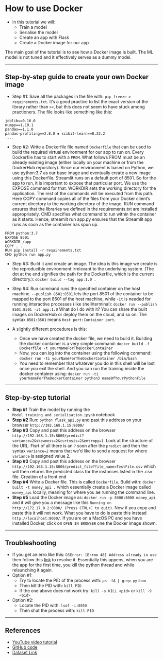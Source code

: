 # How to use Docker
- In this tutorial we will:
    - Train a model
    - Serialise the model
    - Create an app with Flask
    - Create a Docker image for our app
    
The main goal of the tutorial is to see how a Docker image is built. The ML model is not tuned and it effectively serves as a dummy model.
***


## Step-by-step guide to create your own Docker image
- Step #1: Save all the packages in the file with: `pip freeze > requirements.txt`. It’s a good practice to list the exact version of the library rather than `><`, but this does not seem to have stuck among practioners. The file looks like something like this:
```
joblib==0.16.0
numpy==1.19.1
pandas==1.1.0
pandas-profiling==2.8.0 ▪ scikit-learn==0.23.2
....
```
- Step #2: Write a Dockerfile file named `Dockerfile` that can be used to build the required virtual environment for our app to run on. Every Dockerfile has to start with a `FROM`. What follows FROM must be an already existing image (either locally on your machine or from the DockerHub repository). Since our environment is based on Python, we use python:3.7 as our base image and eventually create a new image using this Dockerfile. Streamlit runs on a default port of 8501. So for the app to run, it is important to expose that particular port. We use the EXPOSE command for that. WORKDIR sets the working directory for the application. The rest of the commands will be executed from this path. Here COPY command copies all of the files from your Docker client’s current directory to the working directory of the image. RUN command ensures that the libraries we defined in the requirements.txt are installed appropriately. CMD specifies what command to run within the container as it starts. Hence, streamlit run app.py ensures that the Streamlit app runs as soon as the container has spun up.
```
FROM python:3.7
EXPOSE 8501
WORKDIR /app
COPY . .
RUN pip install -r requirements.txt
CMD python run app.py
```
- Step #3: Build it and create an image. The idea is this image we create is the reproducible environment irrelevant to the underlying system. (The dot at the end signifies the path for the Dockerfile, which is the current directory.): `docker build --tag app:1.0 .`

- Step #4: Run command runs the specified container on the host machine. `--publish 8501:8501` lets the port 8501 of the container to be mapped to the port 8501 of the host machine, while `-it` is needed for running interactive processes (like shell/terminal): `docker run --publish 8501:8501 -it app:1.0` What do I do with it? You can share the built images on DockerHub or deploy them on the cloud, and so on. The syntax `8501:8501` means `Host port:Container port`.

- A slightly different procedures is this:
  - Once we have created the docker file, we need to build it. Building the docker container is a very simple command: `docker build -f Dockerfile -t yourNameForTheDockerContainer`
  - Now, you can log into the container using the following command: `docker run -ti yourNameForTheDockerContainer /bin/bash`
  - You need to remember that whatever you do in this shell will be lost once you exit the shell. And you can run the training inside the docker container using: `docker run -ti yourNameForTheDockerContainer python3 nameOfYourPythonFile`
***

## Step-by-step tutorial
- **Step #1** Train the model by running the `Model_training_and_serialisation.ipynb` notebook
- **Step #2** Run: `python flask_api.py` and past this address on your browser `http://192.168.1.15:8000/`
- **Step #3** Copy and past this address on the browser `http://192.168.1.15:8000/predict?variance=2&skewness=2&curtosis=2&entropy=1`. Look at the structure of the URL. Fisrt of all there is an `?` soon after the `predict` and then the syntax `variance=2` means that we'd like to send a request for where `variance` is assigned value 2.
- **Step #3** Copy and past this address on the browser `http://192.168.1.15:8000/predict_file?file_name=TestFile.csv` which will then returns the predicted class for the instances listed in the .csv file.
Creation of a front end
- **Step #4** Write a Docker file. This is called `Dockerfile`. Build with: `docker built -t money_api .` which essentially create a Docker image called `money_api` locally, meaning for where you ae running the command line.
- **Step #5** Load the Docker image as: `docker run -p 8000:8000 money_api` and it will give you a message like this `Running on http://172.17.0.2:8000/ (Press CTRL+C to quit)`. Now if you copy and paste this it will not work. What you have to do is paste this instead `http://localhost:8000/`. If you are on a MacOS PC and you have installed Docker, click on `OPEN IN BROWSER` one the Docker image shown.
***

## Troubleshooting
- If you get an erro like this: `OSError: [Errno 48] Address already in use` then follow this [link](https://ishaileshmishra.medium.com/the-python-flask-problem-socket-error-errno-48-address-already-in-use-4d074847587e) to resolve it. Essentially this appens, when you are the app for the first time, you kill the python thread and while relaunching it again.
- Option #1:
   - Try to locate the PID of the process with: `ps -fA | grep python`
   - Then kill the PID with: `kill PID`
   - If the one above does not work try: `kill -s KILL <pid>` or `kill -9 <pid>`
- Option #2:
   - Locate the PID with: `lsof -i:8050`
   -  Then shut the process with: `kill PID`
***

## References
- [YouTube video tutorial](https://www.youtube.com/watch?v=ipFUANeStYE)
- [GitHub code](https://github.com/krishnaik06/Dockers)
- [Dataset Link](https://www.kaggle.com/ritesaluja/bank-note-authentication-uci-data)
